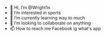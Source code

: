 - 👋 Hi, I’m @Wright1n
- 👀 I’m interested in sports
- 🌱 I’m currently learning way to much
- 💞️ I’m looking to collaborate on anything 
- 📫 How to reach me Facebook ig what's app

<!---
Wright1n/Wright1n is a ✨ special ✨ repository because its `README.md` (this file) appears on your GitHub profile.
You can click the Preview link to take a look at your changes.
--->
